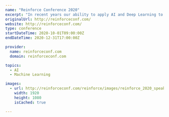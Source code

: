 ```yaml
---
name: "Reinforce Conference 2020"
excerpt: "In recent years our ability to apply AI and Deep Learning to real-world problems and products has increased exponentially. Andrew Ng has famously said that AI is the “New Electricity”."
originalUrl: http://reinforceconf.com/
website: http://reinforceconf.com/
type: conference
startDateTime: 2020-10-01T09:00:00Z
endDateTime: 2020-12-31T17:00:00Z

provider:
  name: reinforceconf.com
  domain: reinforceconf.com

topics:
  - AI
  - Machine Learning

images:
  - url: http://reinforceconf.com/reinforce/images/reinforce_2020_speakers_and_logos_group.jpg
    width: 1920
    height: 1080
    isCached: true

---
```


